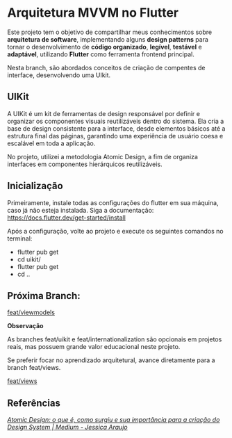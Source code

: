 # Arquitetura MVVM no Flutter


Este projeto tem o objetivo de compartilhar meus conhecimentos sobre **arquitetura de software**,  implementando alguns **design patterns** para tornar o desenvolvimento de **código organizado**, **legível**, **testável** e **adaptável**, utilizando **Flutter** como ferramenta frontend principal.

Nesta branch, são abordados conceitos de criação de compentes de interface, desenvolvendo uma UIkit.

## UIKit

A UIKit é um kit de ferramentas de design responsável por definir e organizar os componentes visuais reutilizáveis dentro do sistema. Ela cria a base de design consistente para a interface, desde elementos básicos até a estrutura final das páginas, garantindo uma experiência de usuário coesa e escalável em toda a aplicação.

No projeto, utilizei a metodologia Atomic Design, a fim de organiza interfaces em componentes hierárquicos reutilizáveis.

## Inicialização

Primeiramente, instale todas as configurações do flutter em sua máquina, caso já não esteja instalada. Siga a documentação: https://docs.flutter.dev/get-started/install

Após a configuração, volte ao projeto e execute os seguintes comandos no terminal:

- flutter pub get
- cd uikit/
- flutter pub get
- cd ..

## Próxima Branch:

[feat/viewmodels](https://github.com/lazaroalexandre/arquitetura_mvvm_flutter/tree/feat/viewmodels)

**Observação**

As branches feat/uikit e feat/internationalization são opcionais em projetos reais, mas possuem grande valor educacional neste projeto.

Se preferir focar no aprendizado arquitetural, avance diretamente para a branch feat/views.

[feat/views](https://)

## Referências

*[Atomic Design: o que é, como surgiu e sua importância para a criação do Design System | Medium - Jessica Araujo](https://medium.com/pretux/atomic-design-o-que-%C3%A9-como-surgiu-e-sua-import%C3%A2ncia-para-a-cria%C3%A7%C3%A3o-do-design-system-e3ac7b5aca2c)*
